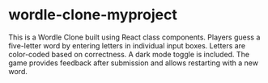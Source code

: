 # wordle-clone-myproject
This is a Wordle Clone built using React class components. Players guess a five-letter word by entering letters in individual input boxes. Letters are color-coded based on correctness. A dark mode toggle is included. The game provides feedback after submission and allows restarting with a new word. 
